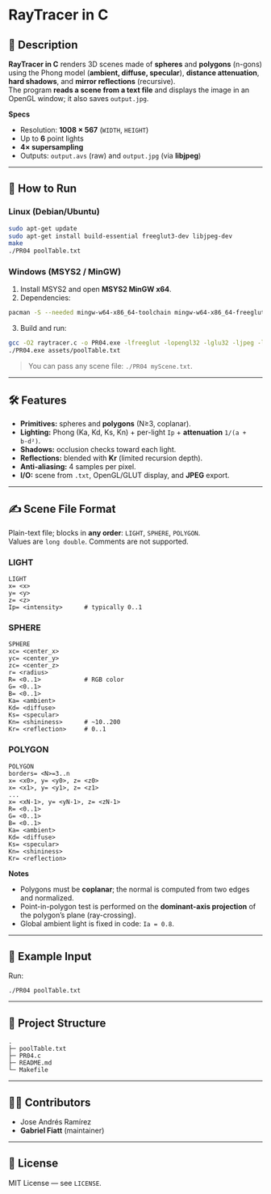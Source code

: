 # RayTracer in C

## 📄 Description
**RayTracer in C** renders 3D scenes made of **spheres** and **polygons** (n-gons) using the Phong model (**ambient, diffuse, specular**), **distance attenuation**, **hard shadows**, and **mirror reflections** (recursive).  
The program **reads a scene from a text file** and displays the image in an OpenGL window; it also saves `output.jpg`.

**Specs**
- Resolution: **1008 × 567** (`WIDTH`, `HEIGHT`)
- Up to **6** point lights
- **4× supersampling**
- Outputs: `output.avs` (raw) and `output.jpg` (via **libjpeg**)

---

## 🚀 How to Run

### Linux (Debian/Ubuntu)
```bash
sudo apt-get update
sudo apt-get install build-essential freeglut3-dev libjpeg-dev
make
./PR04 poolTable.txt
```

### Windows (MSYS2 / MinGW)
1) Install MSYS2 and open **MSYS2 MinGW x64**.  
2) Dependencies:
```bash
pacman -S --needed mingw-w64-x86_64-toolchain mingw-w64-x86_64-freeglut mingw-w64-x86_64-libjpeg-turbo
```
3) Build and run:
```bash
gcc -O2 raytracer.c -o PR04.exe -lfreeglut -lopengl32 -lglu32 -ljpeg -lm
./PR04.exe assets/poolTable.txt
```

> You can pass any scene file: `./PR04 myScene.txt`.

---

## 🛠️ Features
- **Primitives:** spheres and **polygons** (N≥3, coplanar).
- **Lighting:** Phong (Ka, Kd, Ks, Kn) + per-light `Ip` + **attenuation** `1/(a + b·d²)`.
- **Shadows:** occlusion checks toward each light.
- **Reflections:** blended with **Kr** (limited recursion depth).
- **Anti-aliasing:** 4 samples per pixel.
- **I/O:** scene from `.txt`, OpenGL/GLUT display, and **JPEG** export.

---

## ✍️ Scene File Format

Plain-text file; blocks in **any order**: `LIGHT`, `SPHERE`, `POLYGON`.  
Values are `long double`. Comments are not supported.

### LIGHT
```
LIGHT
x= <x>
y= <y>
z= <z>
Ip= <intensity>      # typically 0..1
```

### SPHERE
```
SPHERE
xc= <center_x>
yc= <center_y>
zc= <center_z>
r= <radius>
R= <0..1>            # RGB color
G= <0..1>
B= <0..1>
Ka= <ambient>
Kd= <diffuse>
Ks= <specular>
Kn= <shininess>      # ~10..200
Kr= <reflection>     # 0..1
```

### POLYGON
```
POLYGON
borders= <N>=3..n
x= <x0>, y= <y0>, z= <z0>
x= <x1>, y= <y1>, z= <z1>
...
x= <xN-1>, y= <yN-1>, z= <zN-1>
R= <0..1>
G= <0..1>
B= <0..1>
Ka= <ambient>
Kd= <diffuse>
Ks= <specular>
Kn= <shininess>
Kr= <reflection>
```

**Notes**
- Polygons must be **coplanar**; the normal is computed from two edges and normalized.
- Point-in-polygon test is performed on the **dominant-axis projection** of the polygon’s plane (ray-crossing).
- Global ambient light is fixed in code: `Ia = 0.8`.

---

## 🧪 Example Input

Run:
```
./PR04 poolTable.txt
```

---

## 📁 Project Structure
```
.
├─ poolTable.txt
├─ PR04.c
├─ README.md
└─ Makefile
```

---

## 👨‍💻 Contributors
- Jose Andrés Ramírez  
- **Gabriel Fiatt** (maintainer)

---

## 📎 License
MIT License — see `LICENSE`.
